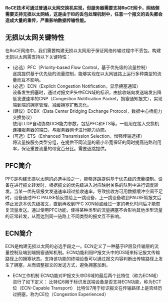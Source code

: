 **RoCE技术可通过普通以太网交换机实现，但服务器需要支持RoCE网卡，网络侧需要支持无损以太网络，这是由于IB的丢包处理机制中，任意一个报文的丢失都会造成大量的重传，严重影响数据传输性能。**

## 无损以太网关键特性
在RoCE网络中，我们需要构建无损以太网用于保证网络传输过程中不丢包。构建无损以太网需支持以下关键特性：

* (必选）PFC（Priority-based Flow Control，基于优先级的流量控制）  
逐跳提供基于优先级的流量控制，能够实现在以太网链路上运行多种类型的流量而互不影响。
* (必选）ECN（Explicit Congestion Notification，显示拥塞通知）  
设备发生拥塞时，通过对报文IP头中ECN域的标识，由接收端向发送端发出降低发送速率的CNP（Congestion Notification Packet，拥塞通知报文），实现端到端的拥塞管理，减缓拥塞扩散恶化。
* (建议）DCBX（Data Center Bridging Exchange Protocol，数据中心桥能力交换协议）  
使用LLDP自动协商DCB能力参数，包括PFC和ETS等。一般用在接入交换机连接服务器的端口，与服务器网卡进行能力协商。
* (可选）ETS（Enhanced Transmission Selection，增强传输选择）  
将流量按服务类型分组，在提供不同流量的最小带宽保证的同时提高链路利用率，保证重要流量的带宽百分比。需要逐跳提供。


## PFC简介
PFC是构建无损以太网的必选手段之一，能够逐跳提供基于优先级的流量控制。设备在进行报文转发时，根据报文的优先级进入对应映射关系的队列中进行调度转发。当某一优先级报文发送速率超过接收速率，导致接收方可用数据缓冲空间不足时，设备通过PFC PAUSE帧反馈给上一跳设备，上一跳设备收到PAUSE帧报文后停止发送本优先级报文，直到再收到PFC XON帧或经过一定的老化时间后才能恢复流量发送。通过使用PFC功能，使得某种类型的流量拥塞不会影响其他类型流量的正常转发，从而达到同一链路上不同类型的报文互不影响。


## ECN简介
ECN是构建无损以太网的必选手段之一。ECN定义了一种基于IP层及传输层的流量控制及端到端拥塞通知机制。ECN功能利用IP报文头中的DS域来标记报文传输路径上的拥塞状态。支持该功能的终端设备可以通过报文内容判断出传输路径上发生了拥塞，从而调整报文的发送方式，避免拥塞加剧。

* ECN工作机制
ECN功能对IP报文头中DS域的最后两个比特位（称为ECN域）进行了如下定义：
比特位6用于标识发送端设备是否支持ECN功能，称为ECT位（ECN-Capable Transport）
比特位7用于标识报文在传输路径上是否经历过拥塞，称为CE位（Congestion Experienced）